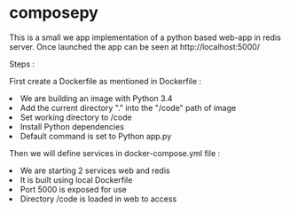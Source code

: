 # composepy

This is a small we app implementation of a python based web-app in redis server.
Once launched the app can be seen at http://localhost:5000/

Steps :

First create a Dockerfile as mentioned
in Dockerfile :
<li>We are building an image with Python 3.4</li>
<li>Add the current directory "." into the "/code" path of image</li>
<li>Set working directory to /code</li>
<li>Install Python dependencies</li>
<li>Default command is set to Python app.py</li>

Then we will define services in docker-compose.yml file :
<li>We are starting 2 services web and redis</li>
<li>It is built using local Dockerfile</li>
<li>Port 5000 is exposed for use</li>
<li>Directory /code is loaded in web to access </li>

